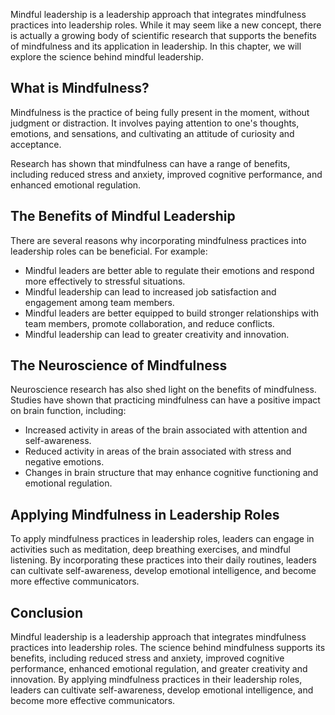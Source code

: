 
Mindful leadership is a leadership approach that integrates mindfulness practices into leadership roles. While it may seem like a new concept, there is actually a growing body of scientific research that supports the benefits of mindfulness and its application in leadership. In this chapter, we will explore the science behind mindful leadership.

What is Mindfulness?
--------------------

Mindfulness is the practice of being fully present in the moment, without judgment or distraction. It involves paying attention to one's thoughts, emotions, and sensations, and cultivating an attitude of curiosity and acceptance.

Research has shown that mindfulness can have a range of benefits, including reduced stress and anxiety, improved cognitive performance, and enhanced emotional regulation.

The Benefits of Mindful Leadership
----------------------------------

There are several reasons why incorporating mindfulness practices into leadership roles can be beneficial. For example:

* Mindful leaders are better able to regulate their emotions and respond more effectively to stressful situations.
* Mindful leadership can lead to increased job satisfaction and engagement among team members.
* Mindful leaders are better equipped to build stronger relationships with team members, promote collaboration, and reduce conflicts.
* Mindful leadership can lead to greater creativity and innovation.

The Neuroscience of Mindfulness
-------------------------------

Neuroscience research has also shed light on the benefits of mindfulness. Studies have shown that practicing mindfulness can have a positive impact on brain function, including:

* Increased activity in areas of the brain associated with attention and self-awareness.
* Reduced activity in areas of the brain associated with stress and negative emotions.
* Changes in brain structure that may enhance cognitive functioning and emotional regulation.

Applying Mindfulness in Leadership Roles
----------------------------------------

To apply mindfulness practices in leadership roles, leaders can engage in activities such as meditation, deep breathing exercises, and mindful listening. By incorporating these practices into their daily routines, leaders can cultivate self-awareness, develop emotional intelligence, and become more effective communicators.

Conclusion
----------

Mindful leadership is a leadership approach that integrates mindfulness practices into leadership roles. The science behind mindfulness supports its benefits, including reduced stress and anxiety, improved cognitive performance, enhanced emotional regulation, and greater creativity and innovation. By applying mindfulness practices in their leadership roles, leaders can cultivate self-awareness, develop emotional intelligence, and become more effective communicators.
